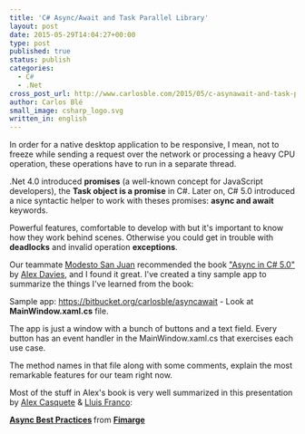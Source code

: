 ```yaml
---
title: 'C# Async/Await and Task Parallel Library'
layout: post
date: 2015-05-29T14:04:27+00:00
type: post
published: true
status: publish
categories:
  - C#
  - .Net
cross_post_url: http://www.carlosble.com/2015/05/c-asynawait-and-task-parallel-library/
author: Carlos Blé
small_image: csharp_logo.svg
written_in: english
---
```

In order for a native desktop application to be responsive, I mean, not to freeze while sending a request over the network or processing a heavy CPU operation, these operations have to run in a separate thread.
  
.Net 4.0 introduced **promises** (a well-known concept for JavaScript developers), the **Task object is a promise** in C#. Later on, C# 5.0 introduced a nice syntactic helper to work with theses promises: **async and await** keywords.

Powerful features, comfortable to develop with but it's important to know how they work behind scenes. Otherwise you could get in trouble with **deadlocks** and invalid operation **exceptions**.

Our teammate <a href="http://www.modestosanjuan.com/" >Modesto San Juan</a> recommended the book <a href="http://shop.oreilly.com/product/0636920026532.do" >"Async in C# 5.0"</a>  by [Alex Davies](https://twitter.com/alexcode), and I found it great. I've created a tiny sample app to summarize the things I've learned from the book:

Sample app: <a href="https://bitbucket.org/carlosble/asyncawait" >https://bitbucket.org/carlosble/asyncawait</a> - Look at **MainWindow.xaml.cs** file.

The app is just a window with a bunch of buttons and a text field. Every button has an event handler in the MainWindow.xaml.cs that exercises each use case.
  
The method names in that file along with some comments, explain the most remarkable features for our team right now.

Most of the stuff in Alex's book is very well summarized in this presentation by [Alex Casquete](https://twitter.com/acasquete) & [Lluis Franco](https://twitter.com/lluisFranco):

<div style="margin-bottom:5px">
  <strong> <a href="//www.slideshare.net/lluisfranco/async-best-practices" title="Async Best Practices" >Async Best Practices</a> </strong> from <strong><a href="//www.slideshare.net/lluisfranco" >Fimarge</a></strong>
</div>
